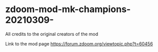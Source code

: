 # zdoom-mod-mk-champions-20210309-

All credits to the original creators of the mod

Link to the mod page https://forum.zdoom.org/viewtopic.php?t=60456
